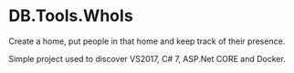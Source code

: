# DB.Tools.WhoIs

Create a home, put people in that home and keep track of their presence.

Simple project used to discover VS2017, C# 7, ASP.Net CORE and Docker.
